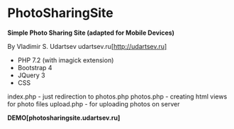 # PhotoSharingSite
**Simple Photo Sharing Site (adapted for Mobile Devices)**

By Vladimir S. Udartsev udartsev.ru[http://udartsev.ru]

- PHP 7.2 (with imagick extension)
- Bootstrap 4
- JQuery 3
- CSS

index.php - just redirection to photos.php
photos.php - creating html views for photo files
upload.php - for uploading photos on server

**DEMO[photosharingsite.udartsev.ru]**
